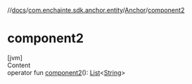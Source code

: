 //[docs](../../index.md)/[com.enchainte.sdk.anchor.entity](../index.md)/[Anchor](index.md)/[component2](component2.md)



# component2  
[jvm]  
Content  
operator fun [component2](component2.md)(): [List](https://kotlinlang.org/api/latest/jvm/stdlib/kotlin.collections/-list/index.html)<[String](https://kotlinlang.org/api/latest/jvm/stdlib/kotlin/-string/index.html)>  




